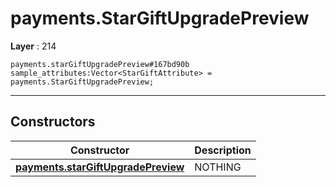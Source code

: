 # payments.StarGiftUpgradePreview

**Layer** : 214

```tl
payments.starGiftUpgradePreview#167bd90b sample_attributes:Vector<StarGiftAttribute> = payments.StarGiftUpgradePreview;
```

---

## Constructors

| Constructor | Description |
| :---: | :--- |
| [**payments.starGiftUpgradePreview**](constructor/payments.starGiftUpgradePreview) | NOTHING |